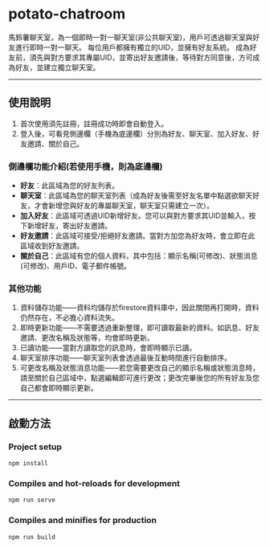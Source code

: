 

# potato-chatroom
馬鈴薯聊天室，為一個即時一對一聊天室(非公共聊天室)，用戶可透過聊天室與好友進行即時一對一聊天。
每位用戶都擁有獨立的UID，並擁有好友系統。
成為好友前，須先與對方要求其專屬UID，並寄出好友邀請後，等待對方同意後，方可成為好友，並建立獨立聊天室。
****
## 使用說明
1. 首次使用須先註冊，註冊成功時即會自動登入。
2. 登入後，可看見側邊欄（手機為底邊欄）分別為好友、聊天室、加入好友、好友邀請、關於自己。

### 側邊欄功能介紹(若使用手機，則為底邊欄)
* **好友**：此區域為您的好友列表。
* **聊天室**：此區域為您的聊天室列表（成為好友後需至好友名單中點選欲聊天好友，才會新增您與好友的專屬聊天室，聊天室只需建立一次）。
* **加入好友**：此區域可透過UID新增好友。您可以與對方要求其UID並輸入，按下新增好友，寄出好友邀請。
* **好友邀請**：此區域可接受/拒絕好友邀請。當對方加您為好友時，會立即在此區域收到好友邀請。
* **關於自己**：此區域有您的個人資料，其中包括：顯示名稱(可修改)、狀態消息(可修改)、用戶ID、電子郵件帳號。

### 其他功能

1. 資料儲存功能——資料均儲存於firestore資料庫中，因此關閉再打開時，資料仍然存在，不必擔心資料流失。
2. 即時更新功能——不需要透過重新整理，即可讀取最新的資料。如訊息、好友邀請、更改名稱及狀態等，均會即時更新。
3. 已讀功能——當對方讀取您的訊息時，會即時顯示已讀。
4. 聊天室排序功能——聊天室列表會透過最後互動時間進行自動排序。
5. 可更改名稱及狀態消息功能——若您需要更改自己的顯示名稱或狀態消息時，請至關於自己區域中，點選編輯即可進行更改；更改完畢後您的所有好友及您自己都會即時顯示更新。
****


## 啟動方法
### Project setup
```
npm install
```

### Compiles and hot-reloads for development
```
npm run serve
```

### Compiles and minifies for production
```
npm run build
```



